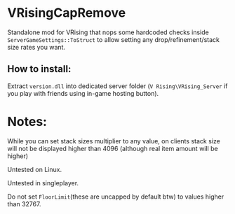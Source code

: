 # VRisingCapRemove
Standalone mod for VRising that nops some hardcoded checks inside `ServerGameSettings::ToStruct` to allow setting any drop/refinement/stack size rates you want.

## How to install:
Extract `version.dll` into dedicated server folder (`V Rising\VRising_Server` if you play with friends using in-game hosting button).

# Notes: 
While you can set stack sizes multiplier to any value, on clients stack size will not be displayed higher than 4096 (although real item amount will be higher)

Untested on Linux.

Untested in singleplayer.

Do not set `FloorLimit`(these are uncapped by default btw) to values higher than 32767.